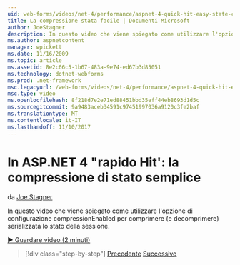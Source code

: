```yaml
---
uid: web-forms/videos/net-4/performance/aspnet-4-quick-hit-easy-state-compression
title: La compressione stata facile | Documenti Microsoft
author: JoeStagner
description: In questo video che viene spiegato come utilizzare l'opzione di configurazione compressionEnabled per comprimere (e decomprimere) serializzata lo stato della sessione.
ms.author: aspnetcontent
manager: wpickett
ms.date: 11/16/2009
ms.topic: article
ms.assetid: 8e2c66c5-1b67-483a-9e74-ed67b3d85051
ms.technology: dotnet-webforms
ms.prod: .net-framework
msc.legacyurl: /web-forms/videos/net-4/performance/aspnet-4-quick-hit-easy-state-compression
msc.type: video
ms.openlocfilehash: 8f218d7e2e71ed88451bbd35eff44eb8693d1d5c
ms.sourcegitcommit: 9a9483aceb34591c97451997036a9120c3fe2baf
ms.translationtype: MT
ms.contentlocale: it-IT
ms.lasthandoff: 11/10/2017
---
```

<a name="aspnet-4-quick-hit--easy-state-compression"></a>In ASP.NET 4 "rapido Hit': la compressione di stato semplice
====================
da [Joe Stagner](https://github.com/JoeStagner)

In questo video che viene spiegato come utilizzare l'opzione di configurazione compressionEnabled per comprimere (e decomprimere) serializzata lo stato della sessione. 

[&#9654; Guardare video (2 minuti)](https://channel9.msdn.com/Blogs/ASP-NET-Site-Videos/aspnet-4-quick-hit-easy-state-compression)

>[!div class="step-by-step"]
[Precedente](aspnet-4-quick-hit-selective-view-state.md)
[Successivo](how-do-i-use-the-viewstatemode-property-for-managing-viewstate.md)
